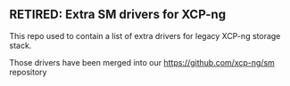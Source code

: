 ## RETIRED: Extra SM drivers for XCP-ng

This repo used to contain a list of extra drivers for legacy XCP-ng storage stack.

Those drivers have been merged into our https://github.com/xcp-ng/sm repository
